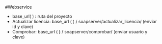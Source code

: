 #Webservice
- base_url( ) : ruta del proyecto
- Actualizar licencia: base_url ( ) / soapserver/actualizar_licencia/ (enviar id y clave)
- Comprobar: base_url ( ) / soapserver/comprobar/ (enviar usuario y clave)